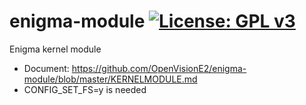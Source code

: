 enigma-module [![License: GPL v3](https://img.shields.io/badge/License-GPLv3-blue.svg)](https://www.gnu.org/licenses/gpl-3.0)
=============
Enigma kernel module
* Document: https://github.com/OpenVisionE2/enigma-module/blob/master/KERNELMODULE.md
* CONFIG_SET_FS=y is needed
